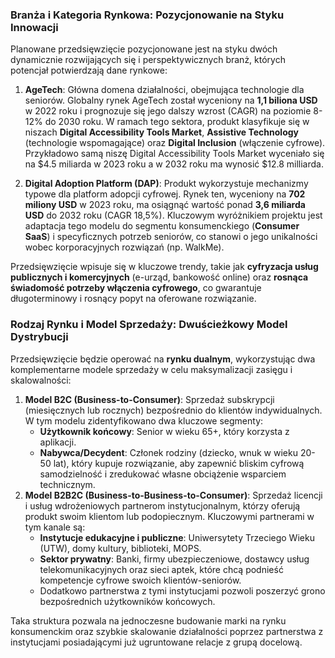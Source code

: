 ### Branża i Kategoria Rynkowa: Pozycjonowanie na Styku Innowacji

Planowane przedsięwzięcie pozycjonowane jest na styku dwóch dynamicznie rozwijających się i perspektywicznych branż, których potencjał potwierdzają dane rynkowe:

1.  **AgeTech**: Główna domena działalności, obejmująca technologie dla seniorów. Globalny rynek AgeTech został wyceniony na **1,1 biliona USD** w 2022 roku i prognozuje się jego dalszy wzrost (CAGR) na poziomie 8-12% do 2030 roku. W ramach tego sektora, produkt klasyfikuje się w niszach **Digital Accessibility Tools Market**,  **Assistive Technology** (technologie wspomagające) oraz **Digital Inclusion** (włączenie cyfrowe).
Przykładowo samą niszę Digital Accessibility Tools Market wyceniało się na $4.5 miliarda w 2023 roku a w 2032 roku ma wynosić $12.8 milliarda.

2.  **Digital Adoption Platform (DAP)**: Produkt wykorzystuje mechanizmy typowe dla platform adopcji cyfrowej. Rynek ten, wyceniony na **702 miliony USD** w 2023 roku, ma osiągnąć wartość ponad **3,6 miliarda USD** do 2032 roku (CAGR 18,5%). Kluczowym wyróżnikiem projektu jest adaptacja tego modelu do segmentu konsumenckiego (**Consumer SaaS**) i specyficznych potrzeb seniorów, co stanowi o jego unikalności wobec korporacyjnych rozwiązań (np. WalkMe).

Przedsięwzięcie wpisuje się w kluczowe trendy, takie jak **cyfryzacja usług publicznych i komercyjnych** (e-urząd, bankowość online) oraz **rosnąca świadomość potrzeby włączenia cyfrowego**, co gwarantuje długoterminowy i rosnący popyt na oferowane rozwiązanie.

### Rodzaj Rynku i Model Sprzedaży: Dwuścieżkowy Model Dystrybucji

Przedsięwzięcie będzie operować na **rynku dualnym**, wykorzystując dwa komplementarne modele sprzedaży w celu maksymalizacji zasięgu i skalowalności:

1. **Model B2C (Business-to-Consumer)**: Sprzedaż subskrypcji (miesięcznych lub rocznych) bezpośrednio do klientów indywidualnych. W tym modelu zidentyfikowano dwa kluczowe segmenty:
   * **Użytkownik końcowy**: Senior w wieku 65+, który korzysta z aplikacji.
   * **Nabywca/Decydent**: Członek rodziny (dziecko, wnuk w wieku 20-50 lat), który kupuje rozwiązanie, aby zapewnić bliskim cyfrową samodzielność i zredukować własne obciążenie wsparciem technicznym.
2. **Model B2B2C (Business-to-Business-to-Consumer)**: Sprzedaż licencji i usług wdrożeniowych partnerom instytucjonalnym, którzy oferują produkt swoim klientom lub podopiecznym. Kluczowymi partnerami w tym kanale są:
   * **Instytucje edukacyjne i publiczne**: Uniwersytety Trzeciego Wieku (UTW), domy kultury, biblioteki, MOPS.
   * **Sektor prywatny**: Banki, firmy ubezpieczeniowe, dostawcy usług telekomunikacyjnych oraz sieci aptek, które chcą podnieść kompetencje cyfrowe swoich klientów-seniorów.
   * Dodatkowo partnerstwa z tymi instytucjami pozwoli poszerzyć grono bezpośrednich użytkowników końcowych.

Taka struktura pozwala na jednoczesne budowanie marki na rynku konsumenckim oraz szybkie skalowanie działalności poprzez partnerstwa z instytucjami posiadającymi już ugruntowane relacje z grupą docelową.
